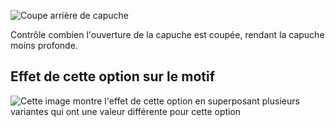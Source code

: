 ![Coupe arrière de capuche](./hoodcutback.svg)

Contrôle combien l'ouverture de la capuche est coupée, rendant la capuche moins profonde.

## Effet de cette option sur le motif

![Cette image montre l'effet de cette option en superposant plusieurs variantes qui ont une valeur différente pour cette option](huey_hoodcutback_sample.svg "Effet de cette option sur le motif")
